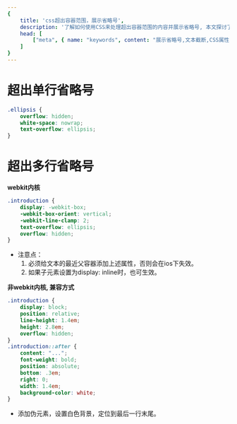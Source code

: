 ```yaml
---
{
    title: 'css超出容器范围，展示省略号',
    description: '了解如何使用CSS来处理超出容器范围的内容并展示省略号, 本文探讨了CSS属性和技巧, 帮助您在网页设计中实现优雅的文本截断效果',
    head: [
        ["meta", { name: "keywords", content: "展示省略号,文本截断,CSS属性,省略号效果,网页设计技巧" }]
    ]
}
---
```



# 超出单行省略号
```CSS
.ellipsis {
    overflow: hidden;
    white-space: nowrap;
    text-overflow: ellipsis;
}
```

# 超出多行省略号
<b>webkit内核</b>
```CSS
.introduction {
    display: -webkit-box;
    -webkit-box-orient: vertical;
    -webkit-line-clamp: 2;
    text-overflow: ellipsis;
    overflow: hidden;
}
```
- 注意点：
    1. 必须给文本的最近父容器添加上述属性，否则会在ios下失效。
    2. 如果子元素设置为display: inline时，也可生效。

<b>非webkit内核, 兼容方式</b>
```CSS
.introduction {
    display: block;
    position: relative;
    line-height: 1.4em;
    height: 2.8em;
    overflow: hidden;
}
.introduction::after {
    content: "...";
    font-weight: bold;
    position: absolute;
    bottom: .3em;
    right: 0;
    width: 1.4em;
    background-color: white;
}
```
- 添加伪元素，设置白色背景，定位到最后一行末尾。